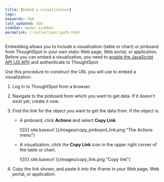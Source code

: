 ```yaml
---
title: [Embed a visualization]
tags:
keywords: tbd
last_updated: tbd
sidebar: mydoc_sidebar
permalink: /:collection/:path.html
---
```

Embedding allows you to include a visualization \(table or chart\) or pinboard from ThoughtSpot in your own static Web page, Web portal, or application. Before you can embed a visualization, you need to [enable the JavaScript API \(JS API\)](../JS_API/enable_JS_API.html#) and authenticate to ThoughtSpot.

Use this procedure to construct the URL you will use to embed a visualization:

1. Log in to ThoughtSpot from a browser.
2. Navigate to the pinboard from which you want to get data.
  If it doesn't exist yet, create it now.
3. Find the link for the object you want to get the data from.
   If the object is:
    -   A pinboard, click **Actions** and select **Copy Link**.

        ![]({{ site.baseurl }}/images/copy_pinboard_link.png "The Actions menu")

    -   A visualization, click the **Copy Link** icon in the upper right corner of the table or chart.

        ![]({{ site.baseurl }}/images/copy_link.png "Copy link")

4. Copy the link shown, and paste it into the iframe in your Web page, Web portal, or application.
